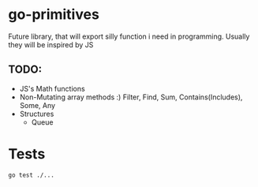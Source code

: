 # go-primitives

Future library, that will export silly function i need in programming. Usually they will be inspired by JS

## TODO:

- JS's Math functions
- Non-Mutating array methods :) Filter, Find, Sum, Contains(Includes), Some, Any
- Structures
  - Queue

# Tests

`go test ./...`
